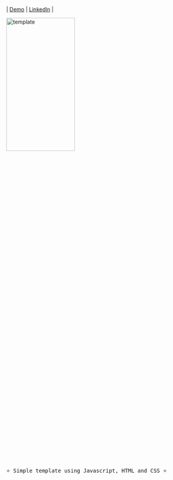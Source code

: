 <p align="center">
  
  
  |
  <a href="https://joyce-fernandes.github.io/Best-Pet-Shop/">Demo</a>
  |
  <a href="https://www.linkedin.com/in/joyce-fernandes-da-silva/">LinkedIn</a>
  |

</p>

 <img width="60%" height= "30%"  align="center" src="/images/Best Pet Shop.mp4" alt="template">
<br/>

 




<pre>
⭐ Simple template using Javascript, HTML and CSS ⭐
</pre>



